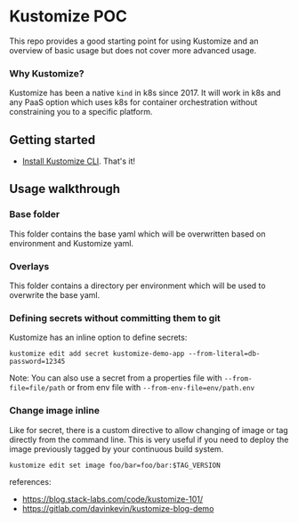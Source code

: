 # Kustomize POC
This repo provides a good starting point for using Kustomize and an overview of basic usage but does not cover more advanced usage.

### Why Kustomize?
Kustomize has been a native `kind` in k8s since 2017. It will work in k8s and any PaaS option which uses k8s for container orchestration without constraining you to a specific platform.

## Getting started
- [Install Kustomize CLI](https://kubectl.docs.kubernetes.io/installation/kustomize/). That's it!

## Usage walkthrough
### Base folder 
This folder contains the base yaml which will be overwritten based on environment and Kustomize yaml.

### Overlays
This folder contains a directory per environment which will be used to overwrite the base yaml.

### Defining secrets without committing them to git
Kustomize has an inline option to define secrets:

`kustomize edit add secret kustomize-demo-app --from-literal=db-password=12345`

Note: You can also use a secret from a properties file with `--from-file=file/path` or from env file with `--from-env-file=env/path.env`

### Change image inline
Like for secret, there is a custom directive to allow changing of image or tag directly from the command line. This is very useful if you need to deploy the image previously tagged by your continuous build system.

`kustomize edit set image foo/bar=foo/bar:$TAG_VERSION`

references:
- https://blog.stack-labs.com/code/kustomize-101/
- https://gitlab.com/davinkevin/kustomize-blog-demo